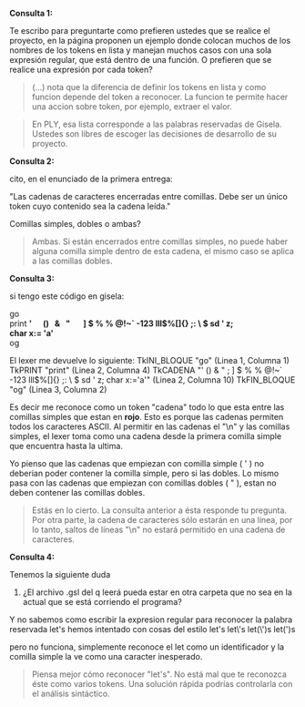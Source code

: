 **Consulta 1:** 

Te escribo para preguntarte como prefieren ustedes que se realice el proyecto, en la página proponen un ejemplo donde colocan muchos de los nombres de los tokens en lista y manejan muchos casos con una sola expresión regular, que está dentro de una función. O prefieren que se realice una expresión por cada token?

> (...) nota que la diferencia de definir los tokens en lista y como funcion depende del token a reconocer. La funcion te permite hacer una accion sobre token, por ejemplo, extraer el valor.

> En PLY, esa lista corresponde a las palabras reservadas de Gisela. Ustedes son libres de escoger las decisiones de desarrollo de su proyecto.

**Consulta 2:**

cito, en el enunciado de la primera entrega:

"Las cadenas de caracteres encerradas entre comillas. Debe ser un único token cuyo contenido sea la cadena leída."

Comillas simples, dobles o ambas?

> Ambas. Si están encerrados entre comillas simples, no puede haber alguna comilla simple dentro de esta cadena, el mismo caso se aplica a las comillas dobles.

**Consulta 3:**

si tengo este código en gisela:

go<br>
  print **'&nbsp;&nbsp;&nbsp;&nbsp;&nbsp;&nbsp;()&nbsp;&nbsp;&nbsp;&&nbsp;&nbsp;&nbsp;"  &nbsp;&nbsp;&nbsp;&nbsp;&nbsp;&nbsp;] $ % % @!~` -123 lll$%[]{} ;: \  $ sd '   z;<br>
  char x:= 'a'**<br>
og

El lexer me devuelve lo siguiente: 
TkINI\_BLOQUE "go" (Linea 1, Columna 1)
TkPRINT "print" (Linea 2, Columna 4)
TkCADENA "'         ()  &    "  ;      ] $ % % @!~` -123 lll$%[]{} ;: \  $ sd ' z;
  char x:='a'" (Linea 2, Columna 10)
TkFIN_BLOQUE "og" (Linea 3, Columna 2)

Es decir me reconoce como un token "cadena" todo lo que esta entre las comillas simples que estan en **rojo**. Esto es porque las cadenas permiten todos los caracteres ASCII. Al permitir en las cadenas el "\n" y las comillas simples, el lexer toma como una cadena desde la primera comilla simple que encuentra hasta la ultima.

Yo pienso que las cadenas que empiezan con comilla simple ( ' ) no deberian poder contener la comilla simple, pero si las dobles. Lo mismo pasa con las cadenas que empiezan con comillas dobles ( " ), estan no deben contener las comillas dobles. 

> Estás en lo cierto. La consulta anterior a ésta responde tu pregunta. Por otra parte, la cadena de caracteres sólo estarán en una línea, por lo tanto, saltos de líneas "\n" no estará permitido en una cadena de caracteres.

**Consulta 4:**

Tenemos la siguiente duda
1. ¿El archivo .gsl del q leerá pueda estar en otra carpeta que no sea en la actual que se está corriendo el programa?

Y no sabemos como escribir la expresion regular para reconocer la palabra reservada let's
hemos intentado con cosas del estilo
 let\'s
let\\\'s
let(\\\')s
let(\')s

pero no funciona, simplemente reconoce el let como un identificador y la comilla simple la ve como una caracter inesperado.

> Piensa mejor cómo reconocer "let's". No está mal que te reconozca éste como varios tokens. Una solución rápida podrías controlarla con el análisis sintáctico.